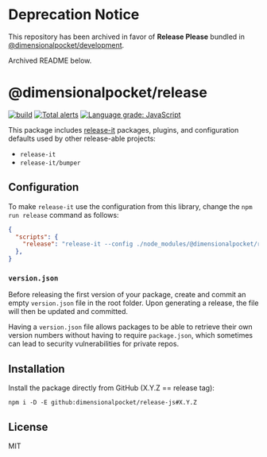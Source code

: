# Deprecation Notice

This repository has been archived in favor of **Release Please** bundled in [@dimensionalpocket/development](https://github.com/dimensionalpocket/development-js).

Archived README below.

# @dimensionalpocket/release

[![build](https://github.com/dimensionalpocket/release-js/actions/workflows/node.js.yml/badge.svg)](https://github.com/dimensionalpocket/release-js/actions/workflows/node.js.yml) [![Total alerts](https://img.shields.io/lgtm/alerts/g/dimensionalpocket/release-js.svg)](https://lgtm.com/projects/g/dimensionalpocket/release-js/alerts/) [![Language grade: JavaScript](https://img.shields.io/lgtm/grade/javascript/g/dimensionalpocket/release-js.svg)](https://lgtm.com/projects/g/dimensionalpocket/release-js/context:javascript)

This package includes [release-it](https://github.com/release-it/release-it) packages, plugins, and configuration defaults used by other release-able projects:

* `release-it`
* `release-it/bumper`

## Configuration

To make `release-it` use the configuration from this library, change the `npm run release` command as follows:

```json
{
  "scripts": {
    "release": "release-it --config ./node_modules/@dimensionalpocket/release/config/default.cjs"
  },
}
```

### `version.json`

Before releasing the first version of your package, create and commit an empty `version.json` file in the root folder. Upon generating a release, the file will then be updated and committed.

Having a `version.json` file allows packages to be able to retrieve their own version numbers without having to require `package.json`, which sometimes can lead to security vulnerabilities for private repos.

## Installation

Install the package directly from GitHub (X.Y.Z == release tag):

```shell
npm i -D -E github:dimensionalpocket/release-js#X.Y.Z
```

## License

MIT
